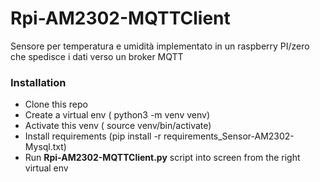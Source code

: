 # Rpi-AM2302-MQTTClient
Sensore per temperatura e umidità implementato in un raspberry PI/zero che spedisce i dati verso un broker MQTT

### Installation
- Clone this repo
- Create a virtual env ( python3 -m venv venv)
- Activate this venv ( source  venv/bin/activate)
- Install requirements (pip install -r requirements_Sensor-AM2302-Mysql.txt)   
- Run **Rpi-AM2302-MQTTClient.py** script into screen from the right virtual env
